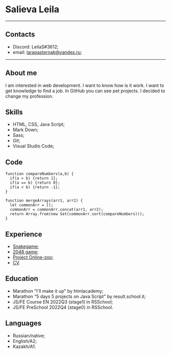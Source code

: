 # Salieva Leila
--------------------------------------------------------------------
## Contacts
- Discord: LeilaS#3612;
- email: larapasternak@yandex.ru;
--------------------------------------------------------------------
## About me
I am interested in web development. I want to know how is it work. I want to get knowledge to find a job. In GitHub you can see pet projects. I decided to change my profession.
## Skills
- HTML, CSS, Java Script;
- Mark Down;
- Sass;
- Git;
- Visual Studio Code;
## Code
```
function compareNumbers(a,b) {
  if(a > b) {return 1};
  if(a == b) {return 0};
  if(a < b) {return -1};
}

function mergeArrays(arr1, arr2) {
  let commonArr = [];
  commonArr = commonArr.concat(arr1, arr2);
  return Array.from(new Set(commonArr.sort(compareNumbers)));
}
```

## Experience
- [Snakegame](https://github.com/LeilaS-88/Snake_game);
- [2048 game](https://github.com/LeilaS-88/2048_project);
- [Project Online-zoo](https://leilas-88.github.io/online-zoo/pages/main/);
- [CV](https://leilas-88.github.io/rsschool-cv_stage0-ru/).
## Education
- Marathon "I'll make it up" by htmlacademy;
- Marathon "5 days 5 projects on Java Script" by result.school.it;
- JS/FE Course EN 2022Q3 (stage1) in RSSchool;
- JS/FE PreSchool 2022Q4 (stage0) in RSSchool.
## Languages
- Russian/native;
- English/A2;
- Kazakh/A1.

